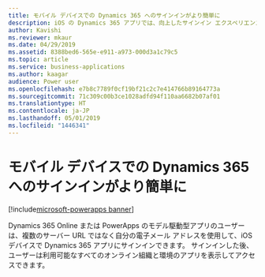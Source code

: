 ```yaml
---
title: モバイル デバイスでの Dynamics 365 へのサインインがより簡単に
description: iOS の Dynamics 365 アプリでは、向上したサインイン エクスペリエンスがサポートされています
author: Kavishi
ms.reviewer: mkaur
ms.date: 04/29/2019
ms.assetid: 8388bed6-565e-e911-a973-000d3a1c79c5
ms.topic: article
ms.service: business-applications
ms.author: kaagar
audience: Power user
ms.openlocfilehash: e7b8c7789f0cf19bf21c2c7e414766b89164773a
ms.sourcegitcommit: 71c309c00b3ce1028adfd94f110aa6682b07af01
ms.translationtype: HT
ms.contentlocale: ja-JP
ms.lasthandoff: 05/01/2019
ms.locfileid: "1446341"
---
```

# <a name="sign-in-more-easily-to-dynamics-365-on-a-mobile-device"></a>モバイル デバイスでの Dynamics 365 へのサインインがより簡単に

[!include[microsoft-powerapps banner](../includes/microsoft-powerapps.md)]

Dynamics 365 Online または PowerApps のモデル駆動型アプリのユーザーは、複数のサーバー URL ではなく自分の電子メール アドレスを使用して、iOS デバイスで Dynamics 365 アプリにサインインできます。 サインインした後、ユーザーは利用可能なすべてのオンライン組織と環境のアプリを表示してアクセスできます。
